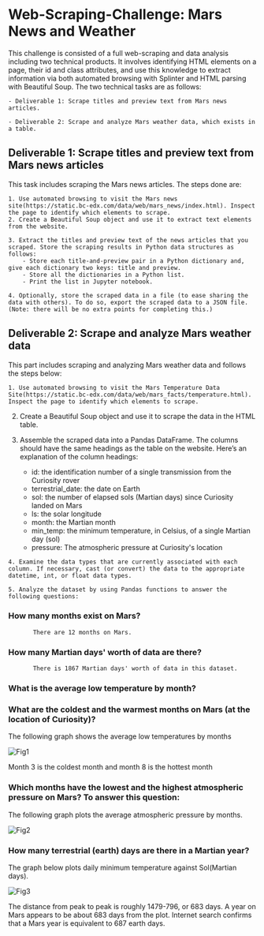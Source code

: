 # Web-Scraping-Challenge: Mars News and Weather

This challenge is consisted of a full web-scraping and data analysis including two technical products. It involves identifying HTML elements on a page, their id and class attributes, and use this knowledge to extract information via both automated browsing with Splinter and HTML parsing with Beautiful Soup. The two technical tasks are as follows:

    - Deliverable 1: Scrape titles and preview text from Mars news articles.

    - Deliverable 2: Scrape and analyze Mars weather data, which exists in a table.


## Deliverable 1: Scrape titles and preview text from Mars news articles

This task includes scraping the Mars news articles. The steps done are:

    1. Use automated browsing to visit the Mars news site(https://static.bc-edx.com/data/web/mars_news/index.html). Inspect the page to identify which elements to scrape.
    2. Create a Beautiful Soup object and use it to extract text elements from the website.
    
    3. Extract the titles and preview text of the news articles that you scraped. Store the scraping results in Python data structures as follows:
        - Store each title-and-preview pair in a Python dictionary and, give each dictionary two keys: title and preview. 
        - Store all the dictionaries in a Python list.
        - Print the list in Jupyter notebook.
        
    4. Optionally, store the scraped data in a file (to ease sharing the data with others). To do so, export the scraped data to a JSON file. (Note: there will be no extra points for completing this.)
    


## Deliverable 2: Scrape and analyze Mars weather data

This part includes scraping and analyzing Mars weather data and follows the steps below:
    
    1. Use automated browsing to visit the Mars Temperature Data Site(https://static.bc-edx.com/data/web/mars_facts/temperature.html). Inspect the page to identify which elements to scrape.
    
   2. Create a Beautiful Soup object and use it to scrape the data in the HTML table.
   
   3. Assemble the scraped data into a Pandas DataFrame. The columns should have the same headings as the table on the website. Here’s an explanation of the column headings:
        - id: the identification number of a single transmission from the Curiosity rover
        - terrestrial_date: the date on Earth
        - sol: the number of elapsed sols (Martian days) since Curiosity landed on Mars
        - ls: the solar longitude
        - month: the Martian month
        - min_temp: the minimum temperature, in Celsius, of a single Martian day (sol)
        - pressure: The atmospheric pressure at Curiosity's location
    
    4. Examine the data types that are currently associated with each column. If necessary, cast (or convert) the data to the appropriate datetime, int, or float data types.

    5. Analyze the dataset by using Pandas functions to answer the following questions:
    
### How many months exist on Mars?
           There are 12 months on Mars.

### How many Martian days' worth of data are there?
           There is 1867 Martian days' worth of data in this dataset.

### What is the average low temperature by month?


### What are the coldest and the warmest months on Mars (at the location of Curiosity)?

The following graph shows the average low temperatures by months

![Fig1](https://user-images.githubusercontent.com/120361200/225810509-3caa9f13-9e6b-4d53-aa90-158d57ad14c9.png)


Month 3 is the coldest month and month  8 is the hottest month


### Which months have the lowest and the highest atmospheric pressure on Mars? To answer this question:

The following graph plots the average atmospheric pressure by months.

![Fig2](https://user-images.githubusercontent.com/120361200/225810799-067e0cbd-4664-48bb-9140-02da6553f1d3.png)


### How many terrestrial (earth) days are there in a Martian year?

The graph below plots daily minimum temperature against Sol(Martian days). 


![Fig3](https://user-images.githubusercontent.com/120361200/225811137-831805b5-5c96-4ae5-9d88-2677465e54b5.png)


The distance from peak to peak is roughly 1479-796, or 683 days. A year on Mars appears to be about 683 days from the plot. Internet search confirms that a Mars year is equivalent to 687 earth days.
